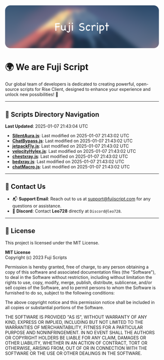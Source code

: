 ![Banner](.github/b.webp)

# 🌍 **We are Fuji Script**

Our global team of developers is dedicated to creating powerful, open-source scripts for Rise Client, designed to enhance your experience and unlock new possibilities! 🌟

---
<!-- SCRIPTS_NAVIGATION_START -->
## 📂 **Scripts Directory Navigation**

**Last Updated**: 2025-01-07 21:43:04 UTC

- **[SilentAura.js](scripts/SilentAura.js)**: Last modified on 2025-01-07 21:43:02 UTC
- **[ChatBypass.js](scripts/ChatBypass.js)**: Last modified on 2025-01-07 21:43:02 UTC
- **[jetpackFly.js](scripts/jetpackFly.js)**: Last modified on 2025-01-07 21:43:02 UTC
- **[velocityHylex.js](scripts/velocityHylex.js)**: Last modified on 2025-01-07 21:43:02 UTC
- **[chestxray.js](scripts/chestxray.js)**: Last modified on 2025-01-07 21:43:02 UTC
- **[bedxray.js](scripts/bedxray.js)**: Last modified on 2025-01-07 21:43:02 UTC
- **[chatMacro.js](scripts/chatMacro.js)**: Last modified on 2025-01-07 21:43:02 UTC

<!-- SCRIPTS_NAVIGATION_END -->

---

## 💬 **Contact Us**  
- 📬 **Support Email**: Reach out to us at [support@fujiscript.com](mailto:support@fujiscript.com) for any questions or assistance.  
- 💬 **Discord**: Contact **Leo728** directly at `Discord@leo728`.

---

## 📜 **License**

This project is licensed under the MIT License.  

**MIT License**  
Copyright (c) 2023 Fuji Scripts  

Permission is hereby granted, free of charge, to any person obtaining a copy of this software and associated documentation files (the "Software"), to deal in the Software without restriction, including without limitation the rights to use, copy, modify, merge, publish, distribute, sublicense, and/or sell copies of the Software, and to permit persons to whom the Software is furnished to do so, subject to the following conditions:  

The above copyright notice and this permission notice shall be included in all copies or substantial portions of the Software.  

THE SOFTWARE IS PROVIDED "AS IS", WITHOUT WARRANTY OF ANY KIND, EXPRESS OR IMPLIED, INCLUDING BUT NOT LIMITED TO THE WARRANTIES OF MERCHANTABILITY, FITNESS FOR A PARTICULAR PURPOSE AND NONINFRINGEMENT. IN NO EVENT SHALL THE AUTHORS OR COPYRIGHT HOLDERS BE LIABLE FOR ANY CLAIM, DAMAGES OR OTHER LIABILITY, WHETHER IN AN ACTION OF CONTRACT, TORT OR OTHERWISE, ARISING FROM, OUT OF OR IN CONNECTION WITH THE SOFTWARE OR THE USE OR OTHER DEALINGS IN THE SOFTWARE.  

